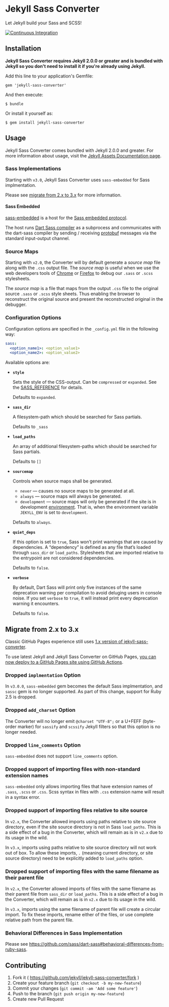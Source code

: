 # Jekyll Sass Converter

Let Jekyll build your Sass and SCSS!

[![Continuous Integration](https://github.com/jekyll/jekyll-sass-converter/actions/workflows/ci.yml/badge.svg)](https://github.com/jekyll/jekyll-sass-converter/actions/workflows/ci.yml)


## Installation

**Jekyll Sass Converter requires Jekyll 2.0.0 or greater and is bundled
with Jekyll so you don't need to install it if you're already using Jekyll.**

Add this line to your application's Gemfile:

    gem 'jekyll-sass-converter'

And then execute:

    $ bundle

Or install it yourself as:

    $ gem install jekyll-sass-converter

## Usage

Jekyll Sass Converter comes bundled with Jekyll 2.0.0 and greater. For more
information about usage, visit the [Jekyll Assets Documentation
page](https://jekyllrb.com/docs/assets/).

### Sass Implementations

Starting with `v3.0`, Jekyll Sass Converter uses `sass-embedded` for Sass implmentation.

Please see [migrate from 2.x to 3.x](#migrate-from-2x-to-3x) for more information.

#### Sass Embedded

[sass-embedded](https://rubygems.org/gems/sass-embedded) is a host for the
[Sass embedded protocol](https://github.com/sass/embedded-protocol).

The host runs [Dart Sass compiler](https://github.com/sass/dart-sass-embedded) as a subprocess
and communicates with the dart-sass compiler by sending / receiving
[protobuf](https://github.com/protocolbuffers/protobuf) messages via the standard
input-output channel.

### Source Maps

Starting with `v2.0`, the Converter will by default generate a _source map_ file along with
the `.css` output file. The _source map_ is useful when we use the web developers tools of
[Chrome](https://developers.google.com/web/tools/chrome-devtools/) or
[Firefox](https://developer.mozilla.org/en-US/docs/Tools) to debug our `.sass` or `.scss`
stylesheets.

The _source map_ is a file that maps from the output `.css` file to the original source
`.sass` or `.scss` style sheets. Thus enabling the browser to reconstruct the original source
and present the reconstructed original in the debugger.

### Configuration Options

Configuration options are specified in the `_config.yml` file in the following way:

  ```yml
  sass:
    <option_name1>: <option_value1>
    <option_name2>: <option_value2>
  ```

Available options are:

  * **`style`**

    Sets the style of the CSS-output.
    Can be `compressed` or `expanded`.
    See the [SASS_REFERENCE](https://sass-lang.com/documentation/cli/dart-sass#style)
    for details.

    Defaults to `expanded`.

  * **`sass_dir`**

    A filesystem-path which should be searched for Sass partials.

    Defaults to `_sass`

  * **`load_paths`**

    An array of additional filesystem-paths which should be searched for Sass partials.

    Defaults to `[]`

  * **`sourcemap`**

    Controls when source maps shall be generated.

    - `never` &mdash; causes no source maps to be generated at all.
    - `always` &mdash; source maps will always be generated.
    - `development` &mdash; source maps will only be generated if the site is in development
      [environment](https://jekyllrb.com/docs/configuration/environments/).
      That is, when the environment variable `JEKYLL_ENV` is set to `development`.

    Defaults to `always`.

  * **`quiet_deps`**

    If this option is set to `true`, Sass won’t print warnings that are caused by dependencies.
    A “dependency” is defined as any file that’s loaded through `sass_dir` or `load_paths`.
    Stylesheets that are imported relative to the entrypoint are not considered dependencies.

    Defaults to `false`.

  * **`verbose`**

    By default, Dart Sass will print only five instances of the same deprecation warning per
    compilation to avoid deluging users in console noise. If you set `verbose` to `true`, it will
    instead print every deprecation warning it encounters.

    Defaults to `false`.

## Migrate from 2.x to 3.x

Classic GitHub Pages experience still uses [1.x version of jekyll-sass-converter](https://pages.github.com/versions/).

To use latest Jekyll and Jekyll Sass Converter on GitHub Pages,
[you can now deploy to a GitHub Pages site using GitHub Actions](https://github.blog/changelog/2022-07-27-github-pages-custom-github-actions-workflows-beta/).

### Dropped `implmentation` Option

In `v3.0.0`, `sass-embedded` gem becomes the default Sass implmentation, and `sassc` gem
is no longer supported. As part of this change, support for Ruby 2.5 is dropped.

### Dropped `add_charset` Option

The Converter will no longer emit `@charset "UTF-8";` or a U+FEFF (byte-order marker) for
`sassify` and `scssify` Jekyll filters so that this option is no longer needed.

### Dropped `line_comments` Option

`sass-embedded` does not support `line_comments` option.

### Dropped support of importing files with non-standard extension names

`sass-embedded` only allows importing files that have extension names of `.sass`, `.scss`
or `.css`. Scss syntax in files with `.css` extension name will result in a syntax error.

### Dropped support of importing files relative to site source

In `v2.x`, the Converter allowed imports using paths relative to site source directory,
even if the site source directory is not in Sass `load_paths`. This is a side effect of a
bug in the Converter, which will remain as is in `v2.x` due to its usage in the wild.

In `v3.x`, imports using paths relative to site source directory will not work out of box.
To allow these imports, `.` (meaning current directory, or site source directory) need to
be explicitly added to `load_paths` option.

### Dropped support of importing files with the same filename as their parent file

In `v2.x`, the Converter allowed imports of files with the same filename as their parent
file from `sass_dir` or `load_paths`. This is a side effect of a bug in the Converter,
which will remain as is in `v2.x` due to its usage in the wild.

In `v3.x`, imports using the same filename of parent file will create a circular import.
To fix these imports, rename either of the files, or use complete relative path from the
parent file.

### Behavioral Differences in Sass Implementation

Please see https://github.com/sass/dart-sass#behavioral-differences-from-ruby-sass.

## Contributing

1. Fork it ( https://github.com/jekyll/jekyll-sass-converter/fork )
2. Create your feature branch (`git checkout -b my-new-feature`)
3. Commit your changes (`git commit -am 'Add some feature'`)
4. Push to the branch (`git push origin my-new-feature`)
5. Create new Pull Request
